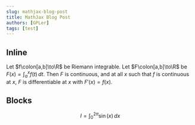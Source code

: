 ```yaml
---
slug: mathjax-blog-post
title: MathJax Blog Post
authors: [GPLer]
tags: [test]
---
```


## Inline

Let $f\colon[a,b]\to\R$ be Riemann integrable. Let $F\colon[a,b]\to\R$ be
$F(x)=\int_{a}^{x} f(t)\,dt$. Then $F$ is continuous, and at all $x$ such that
$f$ is continuous at $x$, $F$ is differentiable at $x$ with $F'(x)=f(x)$.

## Blocks

$$
I = \int_0^{2\pi} \sin(x)\,dx
$$